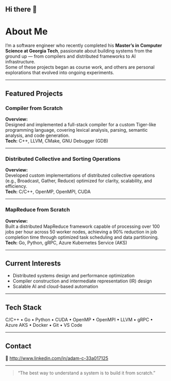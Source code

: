 ## Hi there 👋

# About Me

I’m a software engineer who recently completed his **Master’s in Computer Science at Georgia Tech**, passionate about building systems from the ground up — from compilers and distributed frameworks to AI infrastructure.  
Some of these projects began as course work, and others are personal explorations that evolved into ongoing experiments.

---

## Featured Projects

### Compiler from Scratch  
**Overview:**  
Designed and implemented a full-stack compiler for a custom Tiger-like programming language, covering lexical analysis, parsing, semantic analysis, and code generation.  
**Tech:** C++, LLVM, CMake, GNU Debugger (GDB)  

---

### Distributed Collective and Sorting Operations  
**Overview:**  
Developed custom implementations of distributed collective operations (e.g., Broadcast, Gather, Reduce) optimized for clarity, scalability, and efficiency.  
**Tech:** C/C++, OpenMP, OpenMPI, CUDA  

---

### MapReduce from Scratch  
**Overview:**  
Built a distributed MapReduce framework capable of processing over 100 jobs per hour across 50 worker nodes, achieving a 90% reduction in job completion time through optimized task scheduling and data partitioning.  
**Tech:** Go, Python, gRPC, Azure Kubernetes Service (AKS)  

---

## Current Interests
- Distributed systems design and performance optimization  
- Compiler construction and intermediate representation (IR) design  
- Scalable AI and cloud-based automation  

---

## Tech Stack
C/C++ • Go • Python • CUDA • OpenMP • OpenMPI • LLVM • gRPC • Azure AKS • Docker • Git • VS Code  

---

## Contact  
💼 http://www.linkedin.com/in/adam-c-33a017125

---

> “The best way to understand a system is to build it from scratch.”
